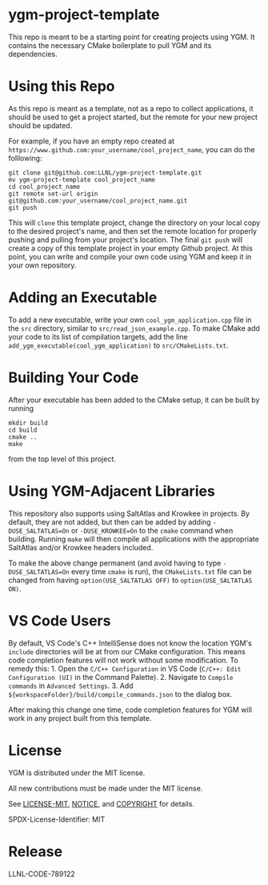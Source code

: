 # ygm-project-template
This repo is meant to be a starting point for creating projects using YGM. It contains the necessary CMake boilerplate
to pull YGM and its dependencies.

# Using this Repo
As this repo is meant as a template, not as a repo to collect applications, it should be used to get a project started,
but the remote for your new project should be updated.

For example, if you have an empty repo created at `https://www.github.com:your_username/cool_project_name`, you can do the
folllowing:
```
git clone git@github.com:LLNL/ygm-project-template.git
mv ygm-project-template cool_project_name
cd cool_project_name
git remote set-url origin git@github.com:your_username/cool_project_name.git
git push
```

This will `clone` this template project, change the directory on your local copy to the desired project's name, and then
set the remote location for properly pushing and pulling from your project's location. The final `git push` will create
a copy of this template project in your empty Github project. At this point, you can write and compile your own code
using YGM and keep it in your own repository.

# Adding an Executable
To add a new executable, write your own `cool_ygm_application.cpp` file in the `src` directory, similar to `src/read_json_example.cpp`. To
make CMake add your code to its list of compilation targets, add the line `add_ygm_executable(cool_ygm_application)` to
`src/CMakeLists.txt`.

# Building Your Code
After your executable has been added to the CMake setup, it can be built by running
```
mkdir build
cd build
cmake ..
make
```
from the top level of this project.

# Using YGM-Adjacent Libraries
This repository also supports using SaltAtlas and Krowkee in projects. By default, they are not added, but then can be
added by adding `-DUSE_SALTATLAS=On` or `-DUSE_KROWKEE=On` to the `cmake` command when building. Running `make` will
then compile all applications with the appropriate SaltAtlas and/or Krowkee headers included.

To make the above change permanent (and avoid having to type `-DUSE_SALTATLAS=On` every time `cmake` is run), the 
`CMakeLists.txt` file can be changed from having `option(USE_SALTATLAS OFF)` to `option(USE_SALTATLAS ON)`.

# VS Code Users
By default, VS Code's C++ IntelliSense does not know the location YGM's `include` directories will be at from our CMake
configuration. This means code completion features will not work without some modification. To remedy this:
    1. Open the `C/C++ Configuration` in VS Code (`C/C++: Edit Configuration (UI)` in the Command Palette).
    2. Navigate to `Compile commands` in `Advanced Settings`.
    3. Add `${workspaceFolder}/build/compile_commands.json` to the dialog box.

After making this change one time, code completion features for YGM will work in any project built from this template.

# License
YGM is distributed under the MIT license.

All new contributions must be made under the MIT license.

See [LICENSE-MIT](LICENSE-MIT), [NOTICE](NOTICE), and [COPYRIGHT](COPYRIGHT) for
details.

SPDX-License-Identifier: MIT

# Release
LLNL-CODE-789122

